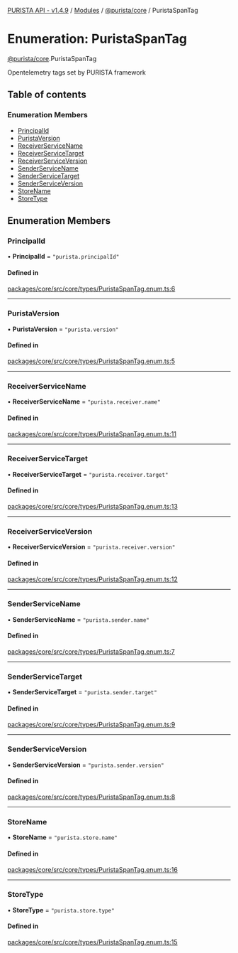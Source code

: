 [PURISTA API - v1.4.9](../README.md) / [Modules](../modules.md) / [@purista/core](../modules/purista_core.md) / PuristaSpanTag

# Enumeration: PuristaSpanTag

[@purista/core](../modules/purista_core.md).PuristaSpanTag

Opentelemetry tags set by PURISTA framework

## Table of contents

### Enumeration Members

- [PrincipalId](purista_core.PuristaSpanTag.md#principalid)
- [PuristaVersion](purista_core.PuristaSpanTag.md#puristaversion)
- [ReceiverServiceName](purista_core.PuristaSpanTag.md#receiverservicename)
- [ReceiverServiceTarget](purista_core.PuristaSpanTag.md#receiverservicetarget)
- [ReceiverServiceVersion](purista_core.PuristaSpanTag.md#receiverserviceversion)
- [SenderServiceName](purista_core.PuristaSpanTag.md#senderservicename)
- [SenderServiceTarget](purista_core.PuristaSpanTag.md#senderservicetarget)
- [SenderServiceVersion](purista_core.PuristaSpanTag.md#senderserviceversion)
- [StoreName](purista_core.PuristaSpanTag.md#storename)
- [StoreType](purista_core.PuristaSpanTag.md#storetype)

## Enumeration Members

### PrincipalId

• **PrincipalId** = ``"purista.principalId"``

#### Defined in

[packages/core/src/core/types/PuristaSpanTag.enum.ts:6](https://github.com/sebastianwessel/purista/blob/dde9cc6/packages/core/src/core/types/PuristaSpanTag.enum.ts#L6)

___

### PuristaVersion

• **PuristaVersion** = ``"purista.version"``

#### Defined in

[packages/core/src/core/types/PuristaSpanTag.enum.ts:5](https://github.com/sebastianwessel/purista/blob/dde9cc6/packages/core/src/core/types/PuristaSpanTag.enum.ts#L5)

___

### ReceiverServiceName

• **ReceiverServiceName** = ``"purista.receiver.name"``

#### Defined in

[packages/core/src/core/types/PuristaSpanTag.enum.ts:11](https://github.com/sebastianwessel/purista/blob/dde9cc6/packages/core/src/core/types/PuristaSpanTag.enum.ts#L11)

___

### ReceiverServiceTarget

• **ReceiverServiceTarget** = ``"purista.receiver.target"``

#### Defined in

[packages/core/src/core/types/PuristaSpanTag.enum.ts:13](https://github.com/sebastianwessel/purista/blob/dde9cc6/packages/core/src/core/types/PuristaSpanTag.enum.ts#L13)

___

### ReceiverServiceVersion

• **ReceiverServiceVersion** = ``"purista.receiver.version"``

#### Defined in

[packages/core/src/core/types/PuristaSpanTag.enum.ts:12](https://github.com/sebastianwessel/purista/blob/dde9cc6/packages/core/src/core/types/PuristaSpanTag.enum.ts#L12)

___

### SenderServiceName

• **SenderServiceName** = ``"purista.sender.name"``

#### Defined in

[packages/core/src/core/types/PuristaSpanTag.enum.ts:7](https://github.com/sebastianwessel/purista/blob/dde9cc6/packages/core/src/core/types/PuristaSpanTag.enum.ts#L7)

___

### SenderServiceTarget

• **SenderServiceTarget** = ``"purista.sender.target"``

#### Defined in

[packages/core/src/core/types/PuristaSpanTag.enum.ts:9](https://github.com/sebastianwessel/purista/blob/dde9cc6/packages/core/src/core/types/PuristaSpanTag.enum.ts#L9)

___

### SenderServiceVersion

• **SenderServiceVersion** = ``"purista.sender.version"``

#### Defined in

[packages/core/src/core/types/PuristaSpanTag.enum.ts:8](https://github.com/sebastianwessel/purista/blob/dde9cc6/packages/core/src/core/types/PuristaSpanTag.enum.ts#L8)

___

### StoreName

• **StoreName** = ``"purista.store.name"``

#### Defined in

[packages/core/src/core/types/PuristaSpanTag.enum.ts:16](https://github.com/sebastianwessel/purista/blob/dde9cc6/packages/core/src/core/types/PuristaSpanTag.enum.ts#L16)

___

### StoreType

• **StoreType** = ``"purista.store.type"``

#### Defined in

[packages/core/src/core/types/PuristaSpanTag.enum.ts:15](https://github.com/sebastianwessel/purista/blob/dde9cc6/packages/core/src/core/types/PuristaSpanTag.enum.ts#L15)
